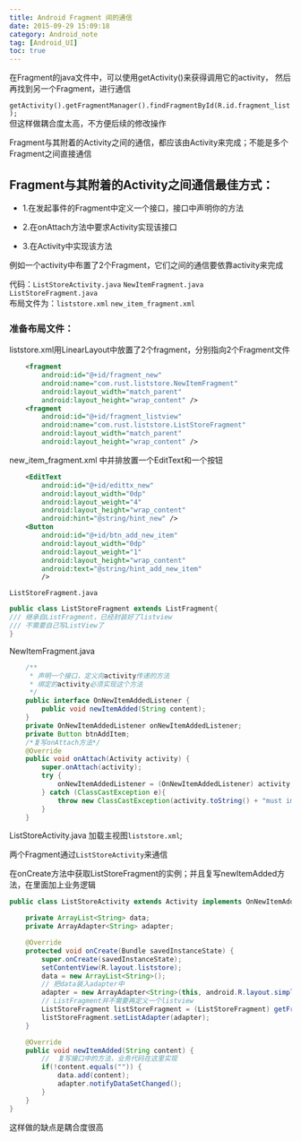 ```yaml
---
title: Android Fragment 间的通信
date: 2015-09-29 15:09:18
category: Android_note
tag: [Android_UI]
toc: true
---
```


在Fragment的java文件中，可以使用getActivity()来获得调用它的activity，
然后再找到另一个Fragment，进行通信

`getActivity().getFragmentManager().findFragmentById(R.id.fragment_list);`  
但这样做耦合度太高，不方便后续的修改操作

Fragment与其附着的Activity之间的通信，都应该由Activity来完成；不能是多个Fragment之间直接通信

## Fragment与其附着的Activity之间通信最佳方式：

* 1.在发起事件的Fragment中定义一个接口，接口中声明你的方法

* 2.在onAttach方法中要求Activity实现该接口

* 3.在Activity中实现该方法

例如一个activity中布置了2个Fragment，它们之间的通信要依靠activity来完成

代码：`ListStoreActivity.java` `NewItemFragment.java` `ListStoreFragment.java`  
布局文件为：`liststore.xml` `new_item_fragment.xml`

### 准备布局文件：

liststore.xml用LinearLayout中放置了2个fragment，分别指向2个Fragment文件
```xml
    <fragment
        android:id="@+id/fragment_new"
        android:name="com.rust.liststore.NewItemFragment"
        android:layout_width="match_parent"
        android:layout_height="wrap_content" />
    <fragment
        android:id="@+id/fragment_listview"
        android:name="com.rust.liststore.ListStoreFragment"
        android:layout_width="match_parent"
        android:layout_height="wrap_content" />
```
new_item_fragment.xml 中并排放置一个EditText和一个按钮
```xml
    <EditText
        android:id="@+id/edittx_new"
        android:layout_width="0dp"
        android:layout_weight="4"
        android:layout_height="wrap_content"
        android:hint="@string/hint_new" />
    <Button
        android:id="@+id/btn_add_new_item"
        android:layout_width="0dp"
        android:layout_weight="1"
        android:layout_height="wrap_content"
        android:text="@string/hint_add_new_item"
        />
```

`ListStoreFragment.java`

```java
public class ListStoreFragment extends ListFragment{
///	继承自ListFragment，已经封装好了listview
/// 不需要自己写ListView了
}
```
NewItemFragment.java
```java
    /**
	 * 声明一个接口，定义向activity传递的方法
	 * 绑定的activity必须实现这个方法
	 */
	public interface OnNewItemAddedListener {
		public void newItemAdded(String content);
	}
	private OnNewItemAddedListener onNewItemAddedListener;
	private Button btnAddItem;
	/*复写onAttach方法*/
	@Override
	public void onAttach(Activity activity) {
		super.onAttach(activity);
		try {
			onNewItemAddedListener = (OnNewItemAddedListener) activity;
		} catch (ClassCastException e){
			throw new ClassCastException(activity.toString() + "must implement OnNewItemAddedListener");
		}
	}
```
ListStoreActivity.java 加载主视图`liststore.xml`;

两个Fragment通过`ListStoreActivity`来通信

在onCreate方法中获取ListStoreFragment的实例；并且复写newItemAdded方法，在里面加上业务逻辑
```java
public class ListStoreActivity extends Activity implements OnNewItemAddedListener{

	private ArrayList<String> data;
	private ArrayAdapter<String> adapter;

	@Override
	protected void onCreate(Bundle savedInstanceState) {
		super.onCreate(savedInstanceState);
		setContentView(R.layout.liststore);
		data = new ArrayList<String>();
		// 把data装入adapter中
		adapter = new ArrayAdapter<String>(this, android.R.layout.simple_list_item_1, data);
		// ListFragment并不需要再定义一个listview		
		ListStoreFragment listStoreFragment = (ListStoreFragment) getFragmentManager().findFragmentById(R.id.fragment_listview);
		listStoreFragment.setListAdapter(adapter);
	}

	@Override
	public void newItemAdded(String content) {
		//	复写接口中的方法，业务代码在这里实现
		if(!content.equals("")) {
			data.add(content);
			adapter.notifyDataSetChanged();
		}
	}
}
```
这样做的缺点是耦合度很高
